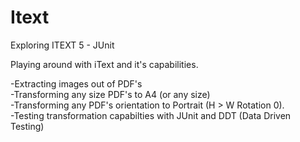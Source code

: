 # Itext
Exploring ITEXT 5 - JUnit

<p>Playing around with iText and it's capabilities.</p>
-Extracting images out of PDF's</br>
-Transforming any size PDF's to A4 (or any size)</br>
-Transforming any PDF's orientation to Portrait (H > W Rotation 0).</br>
-Testing transformation capabilties with JUnit and DDT (Data Driven Testing)
